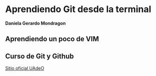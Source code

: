 # Aprendiendo Git desde la terminal

**Daniela Gerardo Mondragon**
## Aprendiendo un poco de VIM
## Curso de Git y Github

[Sitio oficial UAdeO](https://uadeo.mx)